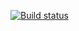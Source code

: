 [![Build status](https://ci.appveyor.com/api/projects/status/j9291h3xv89c1fq1?svg=true)](https://ci.appveyor.com/project/Manchester85/pageobject)
